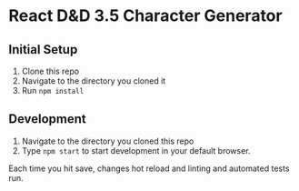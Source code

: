 # React D&D 3.5 Character Generator

## Initial Setup

1. Clone this repo
2. Navigate to the directory you cloned it
3. Run `npm install`

## Development

1. Navigate to the directory you cloned this repo
2. Type `npm start` to start development in your default browser.

Each time you hit save, changes hot reload and linting and automated tests run.

